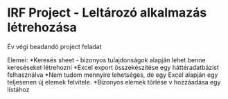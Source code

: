 # IRF Project - Leltározó alkalmazás létrehozása
Év végi beadandó project feladat

Elemei:
*Keresés sheet - bizonyos tulajdonságok alapján lehet benne kereséseket létrehozni
*Excel export összekészítése egy háttéradatbázist felhasználva
*Nem tudom mennyire lehetséges, de egy Excel alapján egy teljesenen új elemek felvitele.
*Bizonyos elemek törlése v hozzáadása egy listához


